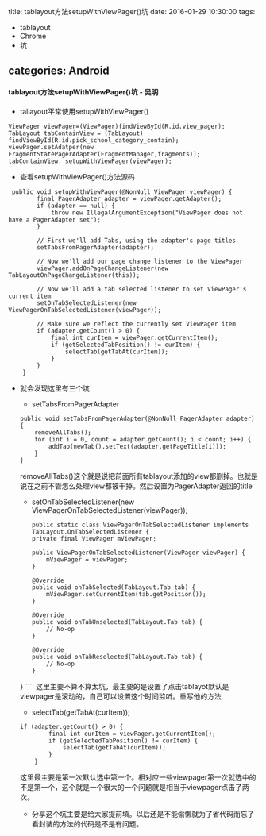 title: tablayout方法setupWithViewPager()坑
date: 2016-01-29  10:30:00
tags:
- tablayout
- Chrome
- 坑

categories: Android
---



#### tablayout方法setupWithViewPager()坑 - 吴明
- tallayout平常使用setupWithViewPager()

````
ViewPager viewPager=(ViewPager)findViewById(R.id.view_pager);
TabLayout tabContainView = (TabLayout) findViewById(R.id.pick_school_category_contain);
viewPager.setAdatper(new FragmentStatePagerAdapter(FragmentManager,fragments));
tabContainView. setupWithViewPager(viewPager);
````
- 查看setupWithViewPager()方法源码

````
 public void setupWithViewPager(@NonNull ViewPager viewPager) {
        final PagerAdapter adapter = viewPager.getAdapter();
        if (adapter == null) {
            throw new IllegalArgumentException("ViewPager does not have a PagerAdapter set");
        }

        // First we'll add Tabs, using the adapter's page titles
        setTabsFromPagerAdapter(adapter);

        // Now we'll add our page change listener to the ViewPager
        viewPager.addOnPageChangeListener(new TabLayoutOnPageChangeListener(this));

        // Now we'll add a tab selected listener to set ViewPager's current item
        setOnTabSelectedListener(new ViewPagerOnTabSelectedListener(viewPager));

        // Make sure we reflect the currently set ViewPager item
        if (adapter.getCount() > 0) {
            final int curItem = viewPager.getCurrentItem();
            if (getSelectedTabPosition() != curItem) {
                selectTab(getTabAt(curItem));
            }
        }
    }
````
- 就会发现这里有三个坑
	- setTabsFromPagerAdapter
	
	````
	public void setTabsFromPagerAdapter(@NonNull PagerAdapter adapter) {
        removeAllTabs();
        for (int i = 0, count = adapter.getCount(); i < count; i++) {
            addTab(newTab().setText(adapter.getPageTitle(i)));
        }
    }
    
	````
	removeAllTabs()这个就是说把前面所有tablayout添加的view都删掉。也就是说在之前不管怎么处理view都被干掉。然后设置为PagerAdapter返回的title
	
	- setOnTabSelectedListener(new ViewPagerOnTabSelectedListener(viewPager));
	
		````
		public static class ViewPagerOnTabSelectedListener implements TabLayout.OnTabSelectedListener {
        private final ViewPager mViewPager;

        public ViewPagerOnTabSelectedListener(ViewPager viewPager) {
            mViewPager = viewPager;
        }

        @Override
        public void onTabSelected(TabLayout.Tab tab) {
            mViewPager.setCurrentItem(tab.getPosition());
        }

        @Override
        public void onTabUnselected(TabLayout.Tab tab) {
            // No-op
        }

        @Override
        public void onTabReselected(TabLayout.Tab tab) {
            // No-op
        }
    }
		````
		这里主要不算不算太坑，最主要的是设置了点击tablayot默认是viewpager是滚动的，自己可以设置这个时间监听。重写他的方法
	- selectTab(getTabAt(curItem));
	
	````
	if (adapter.getCount() > 0) {
            final int curItem = viewPager.getCurrentItem();
            if (getSelectedTabPosition() != curItem) {
                selectTab(getTabAt(curItem));
            }
        }
	````
	这里最主要是第一次默认选中第一个。相对应一些viewpager第一次就选中的不是第一个，这个就是一个很大的一个问题就是相当于viewpager点击了两次。
	- 分享这个坑主要是给大家提前填。以后还是不能偷懒就为了省代码而忘了看封装的方法的代码是不是有问题。
	
